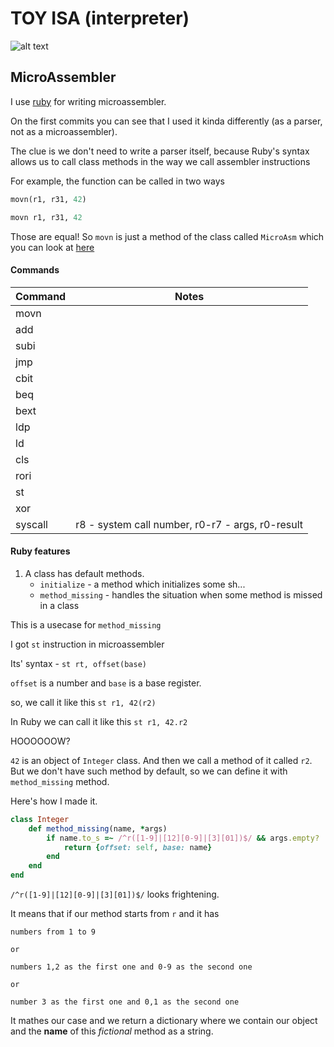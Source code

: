# TOY ISA (interpreter)
![alt text](image-1.png)


## MicroAssembler
I use [ruby](https://www.ruby-lang.org/en/) for writing microassembler.

On the first commits you can see that I used it kinda differently (as a parser, not as a microassembler).

The clue is we don't need to write a parser itself, because Ruby's syntax allows us to call class methods in the way we call assembler instructions

For example, the function can be called in two ways

```ruby
movn(r1, r31, 42)
```

```ruby
movn r1, r31, 42
```

Those are equal! So `movn` is just a method of the class called `MicroAsm` which you can look at [here](./toy_isa.rb)

#### Commands

| Command | Notes     |
|---------|-----------|
| movn    |           |
| add     |           |
| subi    |           |
| jmp     |           |
| cbit    |           |
| beq     |           |
| bext    |           |
| ldp     |           |
| ld      |           |
| cls     |           |
| rori    |           |
| st      |           |
| xor     |           |
| syscall | r8 - system call number, r0-r7 - args, r0-result            |

#### Ruby features
1. A class has default methods.
    - `initialize` - a method which initializes some sh...
    - `method_missing` - handles the situation when some method is missed in a class

This is a usecase for `method_missing`

I got `st` instruction in microassembler

Its' syntax - `st rt, offset(base)`

`offset` is a number and `base` is a base register.

so, we call it like this `st r1, 42(r2)`

In Ruby we can call it like this `st r1, 42.r2`

HOOOOOOW?

`42` is an object of `Integer` class. And then we call a method of it called `r2`. But we don't have such method by default, so we can define it with `method_missing` method.

Here's how I made it.

```ruby
class Integer
    def method_missing(name, *args)
        if name.to_s =~ /^r([1-9]|[12][0-9]|[3][01])$/ && args.empty?
            return {offset: self, base: name}
        end
    end
end
```

`/^r([1-9]|[12][0-9]|[3][01])$/` looks frightening.

It means that if our method starts from `r` and it has

```
numbers from 1 to 9

or

numbers 1,2 as the first one and 0-9 as the second one

or

number 3 as the first one and 0,1 as the second one
```


It mathes our case and we return a dictionary where we contain our object and the **name** of this _fictional_ method as a string.
